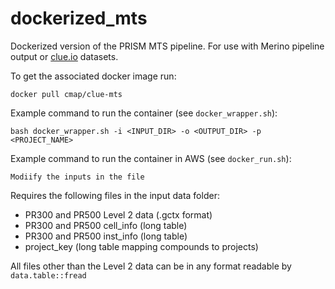 # dockerized_mts

Dockerized version of the PRISM MTS pipeline. For use with Merino pipeline output or [clue.io](clue.io) datasets.

To get the associated docker image run:
```{bash}
docker pull cmap/clue-mts
```

Example command to run the container (see `docker_wrapper.sh`):
```{bash}
bash docker_wrapper.sh -i <INPUT_DIR> -o <OUTPUT_DIR> -p <PROJECT_NAME>
```


Example command to run the container  in AWS  (see `docker_run.sh`):
```{bash}
Modiify the inputs in the file
```

Requires the following files in the input data folder:
- PR300 and PR500 Level 2 data (.gctx format)
- PR300 and PR500 cell_info (long table)
- PR300 and PR500 inst_info (long table)
- project_key (long table mapping compounds to projects)

All files other than the Level 2 data can be in any format readable by `data.table::fread`

